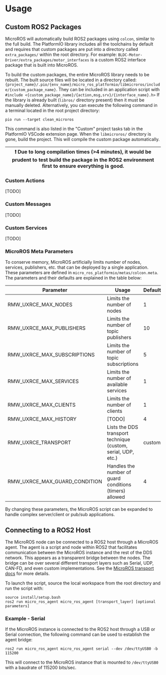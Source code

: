 # Usage
## Custom ROS2 Packages
MicroROS will automatically build ROS2 packages using `colcon`, similar to the full build.
The PlatformIO library includes all the toolchains by default and requires that custom packages are put into a directory called `extra_packages/` within the root directory.
For example: `BLDC-Motor-Driver/extra_packages/motor_interfaces` is a custom ROS2 interface package that is built into MicroROS.

To build the custom packages, the entire MicroROS library needs to be rebuilt.
The built source files will be located in a directory called: `{project_name}/.pio/{env_name}/micro_ros_platformio/libmicroros/include/{custom_package_name}`.
They can be included in an application script with `#include <{custom_package_name}/{action,msg,srv}/{interface_name}.h>`
If the library is already built (`libros/` directory present) then it must be manually deleted.
Alternatively, you can execute the following command in a terminal located in the root project directory:

```
pio run --target clean_microros
```

This command is also listed in the "Custom" project tasks tab in the PlatformIO VSCode extension page.
When the `libmicroros/` directory is gone, build the project.
This will compile the custom package automatically.

| :exclamation:  Due to long compilation times (>4 minutes), it would be prudent to test build the package in the ROS2 environment first to ensure everything is good.  |
|-----------------------------------------------------------------------------------------------------------------------------------------------------------------------|


### Custom Actions
[TODO]

### Custom Messages
[TODO]

### Custom Services
[TODO]

### MicroROS Meta Parameters
To conserve memory, MicroROS artificially limits number of nodes, services, publishers, etc. that can be deployed by a single application.
These parameters are defined in `micro_ros_platformio/metas/colcon.meta`.
The parameters and their defaults are explained in the table below:

| Parameter                     | Usage                                                         | Default
|-------------------------------|---------------------------------------------------------------|----------
| RMW_UXRCE_MAX_NODES           | Limits the number of nodes                                    | 1
| RMW_UXRCE_MAX_PUBLISHERS      | Limits the number of topic publishers                         | 10
| RMW_UXRCE_MAX_SUBSCRIPTIONS   | Limits the number of topic subscriptions                      | 5
| RMW_UXRCE_MAX_SERVICES        | Limits the number of available services                       | 1
| RMW_UXRCE_MAX_CLIENTS         | Limits the number of clients                                  | 1
| RMW_UXRCE_MAX_HISTORY         | [TODO]                                                        | 4
| RMW_UXRCE_TRANSPORT           | Lists the DDS transport technique (custom, serial, UDP, etc.) | custom
| RMW_UXRCE_MAX_GUARD_CONDITION | Handles the number of guard conditions (timers) allowed       | 4

By changing these parameters, the MicroROS script can be expanded to handle complex server/client or pub/sub applications.

## Connecting to a ROS2 Host
The MicroROS node can be connected to a ROS2 host through a MicroROS agent.
The agent is a script and node within ROS2 that facilitates communication between the MicroROS instance and the rest of the DDS network.
This appears as a transparent bridge between the nodes.
The bridge can be over several different transport layers such as Serial, UDP, CAN-FD, and even custom implementations.
See the [MicroROS transport docs](https://micro.ros.org/docs/tutorials/advanced/create_custom_transports/) for more details.

To launch the script, source the local workspace from the root directory and run the script with:

```
source install/setup.bash
ros2 run micro_ros_agent micro_ros_agent [transport_layer] [optional parameters]
```

### Example - Serial
If the MicroROS instance is connected to the ROS2 host through a USB or Serial connection, the following command can be used to establish the agent bridge:

```
ros2 run micro_ros_agent micro_ros_agent serial --dev /dev/ttyUSB0 -b 115200
```

This will connect to the MicroROS instance that is mounted to `/dev/ttyUSB0` with a baudrate of 115200 bits/sec.

